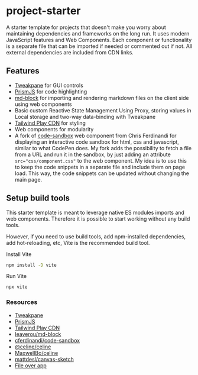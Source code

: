 # project-starter

A starter template for projects that doesn't make you worry about maintaining dependencies and frameworks on the long run. It uses modern JavaScript features and Web Components. Each component or functionality is a separate file that can be imported if needed or commented out if not. All external dependencies are included from CDN links.

## Features

- [Tweakpane](https://github.com/cocopon/tweakpane) for GUI controls
- [PrismJS](https://prismjs.com/) for code highlighting
- [md-block](https://github.com/leaverou/md-block) for importing and rendering markdown files on the client side using web components
- Basic custom Reactive State Management Using Proxy, storing values in Local storage and two-way data-binding with Tweakpane
- [Tailwind Play CDN](https://tailwindcss.com/docs/installation/play-cdn) for styling
- Web components for modularity
- A fork of [code-sandbox](https://gist.github.com/cferdinandi/df9c95ae5f5ebcddf2ab85bb2805ff07) web component from Chris Ferdinandi for displaying an interactive code sandbox for html, css and javascript, similar to what CodePen does. My fork adds the possibility to fetch a file from a URL and run it in the sandbox, by just adding an attribute `src="css/component.css"` to the web component. My idea is to use this to keep the code snippets in a separate file and include them on page load. This way, the code snippets can be updated without changing the main page.

## Setup build tools

This starter template is meant to leverage native ES modules imports and web components. Therefore it is possible to start working without any build tools.

However, if you need to use build tools, add npm-installed dependencies, add hot-reloading, etc, Vite is the recommended build tool.

Install Vite

```bash
npm install -D vite
```

Run Vite

```bash
npx vite
```

### Resources

- [Tweakpane](https://github.com/cocopon/tweakpane)
- [PrismJS](https://prismjs.com/)
- [Tailwind Play CDN](https://tailwindcss.com/docs/installation/play-cdn)
- [leaverou/md-block](https://github.com/leaverou/md-block)
- [cferdinandi/code-sandbox](https://gist.github.com/cferdinandi/df9c95ae5f5ebcddf2ab85bb2805ff07)
- [@celine/celine](https://maxbo.me/celine/)
- [MaxwellBo/celine](https://github.com/MaxwellBo/celine)
- [mattdesl/canvas-sketch](https://github.com/mattdesl/canvas-sketch)
- [File over app](https://stephango.com/file-over-app)
